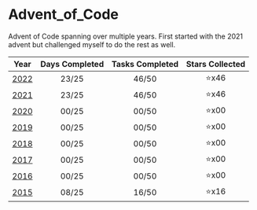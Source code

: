 # Advent_of_Code
Advent of Code spanning over multiple years. First started with the 2021 advent but challenged myself to do the rest as well.

| Year                   | Days Completed | Tasks Completed | Stars Collected |
| :--------------------: | :------------: | :-------------: | :-------------: |
| [2022](2022/README.md) | 23/25          | 46/50           | :star:x46       |
| [2021](2021/README.md) | 23/25          | 46/50           | :star:x46       |
| [2020](2020/README.md) | 00/25          | 00/50           | :star:x00       |
| [2019](2019/README.md) | 00/25          | 00/50           | :star:x00       |
| [2018](2018/README.md) | 00/25          | 00/50           | :star:x00       |
| [2017](2017/README.md) | 00/25          | 00/50           | :star:x00       |
| [2016](2016/README.md) | 00/25          | 00/50           | :star:x00       |
| [2015](2015/README.md) | 08/25          | 16/50           | :star:x16       |
